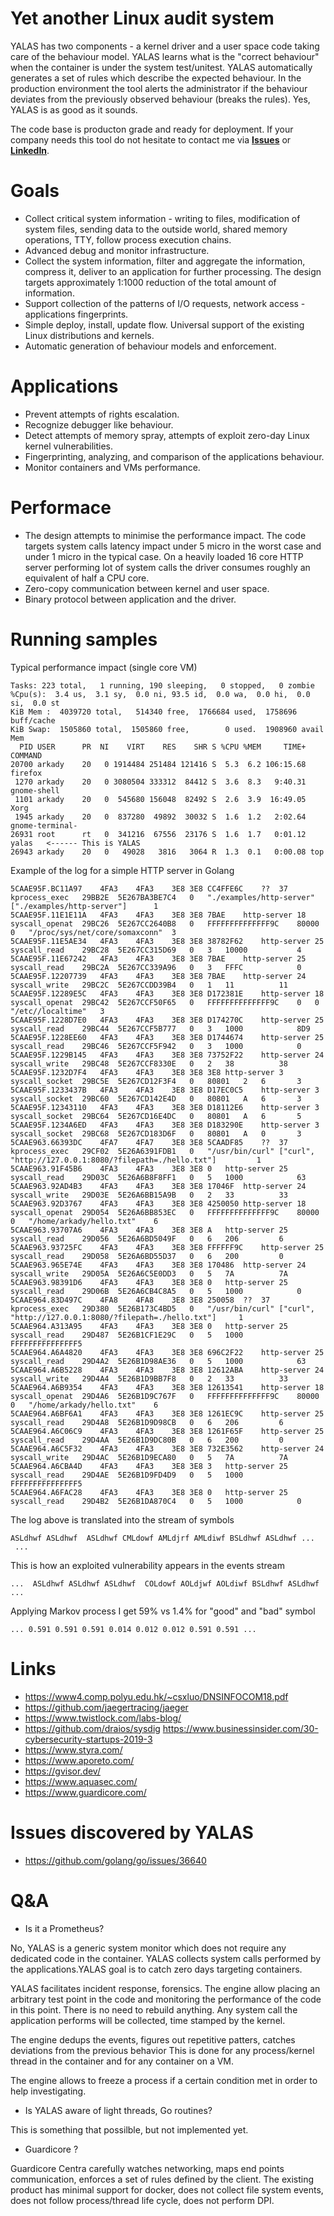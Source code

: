 # Yet another Linux audit system

YALAS has two components - a kernel driver and a user space code taking care of the behaviour model.  YALAS learns what is the "correct behaviour" when the container is under the system test/unitest. YALAS automatically generates a set of rules which describe the expected behaviour. In the production environment the tool alerts the administrator if the behaviour deviates from the previously observed behaviour (breaks the rules). Yes, YALAS is as good as it sounds. 

The code base is producton grade and ready for deployment. If your company needs this tool do not hesitate to contact me via **[Issues](https://github.com/larytet/YALAS/issues)** or **[LinkedIn](https://www.linkedin.com/in/arkadymiasnikov/)**. 

# Goals

*  Collect critical system information - writing to files, modification of system files, sending data to the outside world, shared memory operations, TTY, follow process execution chains.
*  Advanced debug and monitor infrastructure.
*  Collect the system information, filter and aggregate the information, compress it, deliver to an application for further processing. The design targets approximately 1:1000 reduction of the total amount of information. 
*  Support collection of the patterns of I/O requests, network access - applications fingerprints.
*  Simple deploy, install, update flow. Universal support of the existing Linux distributions and kernels.
* Automatic generation of behaviour models and enforcement.

# Applications

*  Prevent attempts of rights escalation.
*  Recognize debugger like behaviour.
*  Detect attempts of memory spray, attempts of exploit zero-day Linux kernel vulnerabilities.
*  Fingerprinting, analyzing, and comparison of the applications behaviour.
*  Monitor containers and VMs performance.

# Performace 

*  The design attempts to minimise the performance impact. The code targets system calls latency impact under 5 micro in the worst case and under 1 micro in the typical case. On a heavily loaded 16 core HTTP server performing lot of system calls the driver consumes roughly an equivalent of half a CPU core.
*  Zero-copy communication between kernel and user space.
*  Binary protocol between application and the driver.


# Running samples

Typical performance impact (single core VM) 

```
Tasks: 223 total,   1 running, 190 sleeping,   0 stopped,   0 zombie
%Cpu(s):  3.4 us,  3.1 sy,  0.0 ni, 93.5 id,  0.0 wa,  0.0 hi,  0.0 si,  0.0 st
KiB Mem :  4039720 total,   514340 free,  1766684 used,  1758696 buff/cache
KiB Swap:  1505860 total,  1505860 free,        0 used.  1908960 avail Mem 
  PID USER      PR  NI    VIRT    RES    SHR S %CPU %MEM     TIME+ COMMAND                                                                                                                        
20700 arkady    20   0 1914484 251484 121416 S  5.3  6.2 106:15.68 firefox                                                                                                                                  
 1270 arkady    20   0 3080504 333312  84412 S  3.6  8.3   9:40.31 gnome-shell                                                                                                                              
 1101 arkady    20   0  545680 156048  82492 S  2.6  3.9  16:49.05 Xorg                                                                                                                                     
 1945 arkady    20   0  837280  49892  30032 S  1.6  1.2   2:02.64 gnome-terminal-                                                                                                                          
26931 root      rt   0  341216  67556  23176 S  1.6  1.7   0:01.12 yalas   <------ This is YALAS                                                                                                                                 
26943 arkady    20   0   49028   3816   3064 R  1.3  0.1   0:00.08 top                                                                                                                                      
```

Example of the log for a simple HTTP server in Golang
```
5CAAE95F.BC11A97	4FA3	4FA3	3E8	3E8	CC4FFE6C	??	37	kprocess_exec	29BB2E	5E267BA3BE7C4	0	"./examples/http-server"	["./examples/http-server"]		1
5CAAE95F.11E1E11A	4FA3	4FA3	3E8	3E8	7BAE	http-server	18	syscall_openat	29BC26	5E267CC2640B8	0	FFFFFFFFFFFFFF9C	80000	0	"/proc/sys/net/core/somaxconn"	3
5CAAE95F.11E5AE34	4FA3	4FA3	3E8	3E8	38782F62	http-server	25	syscall_read	29BC28	5E267CC315D69	0	3	10000			4
5CAAE95F.11E67242	4FA3	4FA3	3E8	3E8	7BAE	http-server	25	syscall_read	29BC2A	5E267CC339A96	0	3	FFFC			0
5CAAE95F.12207739	4FA3	4FA3	3E8	3E8	7BAE	http-server	24	syscall_write	29BC2C	5E267CCDD39B4	0	1	11			11
5CAAE95F.12289E5C	4FA3	4FA3	3E8	3E8	D172381E	http-server	18	syscall_openat	29BC42	5E267CCF50F65	0	FFFFFFFFFFFFFF9C	0	0	"/etc//localtime"	3
5CAAE95F.1228D7E0	4FA3	4FA3	3E8	3E8	D174270C	http-server	25	syscall_read	29BC44	5E267CCF5B777	0	3	1000			8D9
5CAAE95F.1228EE60	4FA3	4FA3	3E8	3E8	D1744674	http-server	25	syscall_read	29BC46	5E267CCF5F942	0	3	1000			0
5CAAE95F.1229B145	4FA3	4FA3	3E8	3E8	73752F22	http-server	24	syscall_write	29BC48	5E267CCF8330E	0	2	38			38
5CAAE95F.1232D7F4	4FA3	4FA3	3E8	3E8	3E8	http-server	3	syscall_socket	29BC5E	5E267CD12F3F4	0	80801	2	6		3
5CAAE95F.1233437B	4FA3	4FA3	3E8	3E8	D17EC0C5	http-server	3	syscall_socket	29BC60	5E267CD142E4D	0	80801	A	6		3
5CAAE95F.12343110	4FA3	4FA3	3E8	3E8	D18112E6	http-server	3	syscall_socket	29BC64	5E267CD16E4DC	0	80801	A	6		5
5CAAE95F.1234A6ED	4FA3	4FA3	3E8	3E8	D183290E	http-server	3	syscall_socket	29BC68	5E267CD183D6F	0	80801	A	0		3
5CAAE963.66393DC	4FA7	4FA7	3E8	3E8	5CAADF85	??	37	kprocess_exec	29CF02	5E26A6391FDB1	0	"/usr/bin/curl"	["curl", "http://127.0.0.1:8080/?filepath=./hello.txt"]			1
5CAAE963.91F45B6	4FA3	4FA3	3E8	3E8	0	http-server	25	syscall_read	29D03C	5E26A6B8F8FF1	0	5	1000			63
5CAAE963.92AD4B3	4FA3	4FA3	3E8	3E8	17046F	http-server	24	syscall_write	29D03E	5E26A6BB15A9B	0	2	33			33
5CAAE963.92D3767	4FA3	4FA3	3E8	3E8	4250050	http-server	18	syscall_openat	29D054	5E26A6BB853EC	0	FFFFFFFFFFFFFF9C	80000	0	"/home/arkady/hello.txt"	6
5CAAE963.93707A6	4FA3	4FA3	3E8	3E8	A	http-server	25	syscall_read	29D056	5E26A6BD5049F	0	6	206			6
5CAAE963.93725FC	4FA3	4FA3	3E8	3E8	FFFFFF9C	http-server	25	syscall_read	29D058	5E26A6BD55D37	0	6	200			0
5CAAE963.965E74E	4FA3	4FA3	3E8	3E8	170486	http-server	24	syscall_write	29D05A	5E26A6C5E0DD3	0	5	7A			7A
5CAAE963.98391D6	4FA3	4FA3	3E8	3E8	0	http-server	25	syscall_read	29D06B	5E26A6CB4C8A5	0	5	1000			0
5CAAE964.83D497C	4FA8	4FA8	3E8	3E8	250058	??	37	kprocess_exec	29D380	5E26B173C4BD5	0	"/usr/bin/curl"	["curl", "http://127.0.0.1:8080/?filepath=./hello.txt"]		1
5CAAE964.A313A95	4FA3	4FA3	3E8	3E8	0	http-server	25	syscall_read	29D487	5E26B1CF1E29C	0	5	1000			FFFFFFFFFFFFFFF5
5CAAE964.A6A4820	4FA3	4FA3	3E8	3E8	696C2F22	http-server	25	syscall_read	29D4A2	5E26B1D98AE36	0	5	1000			63
5CAAE964.A6B5228	4FA3	4FA3	3E8	3E8	12612ABA	http-server	24	syscall_write	29D4A4	5E26B1D9BB7F8	0	2	33			33
5CAAE964.A6B9354	4FA3	4FA3	3E8	3E8	12613541	http-server	18	syscall_openat	29D4A6	5E26B1D9C767F	0	FFFFFFFFFFFFFF9C	80000	0	"/home/arkady/hello.txt"	6
5CAAE964.A6BF6A1	4FA3	4FA3	3E8	3E8	1261EC9C	http-server	25	syscall_read	29D4A8	5E26B1D9D98CB	0	6	206			6
5CAAE964.A6C06C9	4FA3	4FA3	3E8	3E8	1261F65F	http-server	25	syscall_read	29D4AA	5E26B1D9DC80B	0	6	200			0
5CAAE964.A6C5F32	4FA3	4FA3	3E8	3E8	732E3562	http-server	24	syscall_write	29D4AC	5E26B1D9ECA80	0	5	7A			7A
5CAAE964.A6CBA4D	4FA3	4FA3	3E8	3E8	3	http-server	25	syscall_read	29D4AE	5E26B1D9FD4D9	0	5	1000			FFFFFFFFFFFFFFF5
5CAAE964.A6FAC28	4FA3	4FA3	3E8	3E8	0	http-server	25	syscall_read	29D4B2	5E26B1DA870C4	0	5	1000			0
```

The log above is translated into the stream of symbols 
```
ASLdhwf ASLdhwf  ASLdhwf CMLdowf AMLdjrf AMLdiwf BSLdhwf ASLdhwf ...
 ...
```

This is how an exploited vulnerability appears in the events stream 
```
...  ASLdhwf ASLdhwf ASLdhwf  COLdowf AOLdjwf AOLdiwf BSLdhwf ASLdhwf ...
```

Applying Markov process I get 59% vs 1.4% for "good" and "bad" symbol
```
... 0.591 0.591 0.591 0.014 0.012 0.012 0.591 0.591 ...
```

# Links

* https://www4.comp.polyu.edu.hk/~csxluo/DNSINFOCOM18.pdf
* https://github.com/jaegertracing/jaeger
* https://www.twistlock.com/labs-blog/
* https://github.com/draios/sysdig https://www.businessinsider.com/30-cybersecurity-startups-2019-3
* https://www.styra.com/
* https://www.aporeto.com/
* https://gvisor.dev/
* https://www.aquasec.com/
* https://www.guardicore.com/ 

# Issues discovered by YALAS

* https://github.com/golang/go/issues/36640

# Q&A

* Is it a Prometheus?

No, YALAS is a generic system monitor which does not require any dedicated code in the container. YALAS collects system calls performed by the applications.YALAS goal is to catch zero days targeting containers. 

YALAS facilitates incident response, forensics. The engine allow placing an arbitrary test point in the code and monitoring the performance of the code in this point. There is no need to rebuild anything. Any system call the application performs will be collected, time stamped by the kernel.

The engine dedups the events, figures out repetitive patters, catches deviations from the previous behavior
This is done for any process/kernel thread in the container and for any container on a VM.

The engine allows to freeze a process if a certain condition met in order to help investigating. 

* Is YALAS aware of light threads, Go routines?

This is something that possilble, but not implemented yet.

* Guardicore ?

Guardicore Centra carefully watches networking, maps end points communication, enforces a set of rules defined by the client. The existing product has minimal support for docker, does not collect file system events, does not follow process/thread life cycle, does not perform DPI. 
